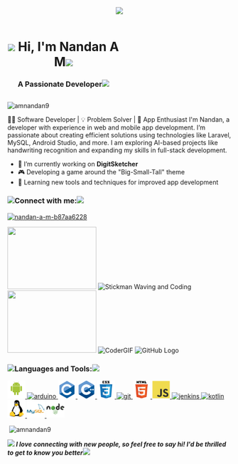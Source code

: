 <p align="center">
   <a href="https://github.com/amnandan9">
   <img src="https://readme-typing-svg.herokuapp.com?color=FF5733&center=true&lines=Welcome+to+my+GitHub!;I+am+a+Developer;Building+awesome+projects;Always+learning+new+things!" />
   </a>
</p>
<div style="display: flex; justify-content: space-between; align-items: center;">
  <div style="flex: 1; text-align: center;">
    <h1 align="center">
      <img src="https://emojis.slackmojis.com/emojis/images/1531849430/4246/blob-sunglasses.gif?1531849430" width="30"/>  Hi, I'm Nandan A M<img src="https://emojis.slackmojis.com/emojis/images/1531849430/4246/blob-sunglasses.gif?1531849430" width="30"/> 
    </h1>
    <h3 align="center">A Passionate Developer<img src="https://media.giphy.com/media/mGcNjsfWAjY5AEZNw6/giphy.gif" width="50"></h3>
  </div>
  <div style="flex: 1; text-align: right;">
  </div>
</div>


<p align="left"> <img src="https://komarev.com/ghpvc/?username=amnandan9&label=Profile%20views&color=0e75b6&style=flat" alt="amnandan9" /> </p>
👨‍💻 Software Developer | 💡 Problem Solver | 📱 App Enthusiast
I'm Nandan, a developer with experience in web and mobile app development. I’m passionate about creating efficient solutions using technologies like Laravel, MySQL, Android Studio, and more. I am exploring AI-based projects like handwriting recognition and expanding my skills in full-stack development.

- 🔭 I’m currently working on **DigitSketcher**
- 🎮 Developing a game around the "Big-Small-Tall" theme
- 🌱 Learning new tools and techniques for improved app development
<h3 align="left"><img src="https://media.giphy.com/media/mGcNjsfWAjY5AEZNw6/giphy.gif" width="50">Connect with me:<img src="https://media.giphy.com/media/VgCDAzcKvsR6OM0uWg/giphy.gif" width="50"></h3> 
<p align="left">
<a href="https://linkedin.com/in/nandan-a-m-b87aa6228" target="blank"><img align="center" src="https://raw.githubusercontent.com/rahuldkjain/github-profile-readme-generator/master/src/images/icons/Social/linked-in-alt.svg" alt="nandan-a-m-b87aa6228" height="30" width="40" /></a>
   
<p>
   <img src="https://github.com/blackcater/blackcater/raw/main/images/banner.gif" width="200 " height="140" />
   <img src="https://media1.tenor.com/m/H9x-qRBiCU8AAAAC/animated-speed.gif" alt="Stickman Waving and Coding" width="200" height="140"/>
   <img src="https://media.giphy.com/media/836HiJc7pgzy8iNXCn/giphy.gif" width="200" height="140"/>
   <img src="https://media.giphy.com/media/SWoSkN6DxTszqIKEqv/giphy.gif" alt="CoderGIF" width="200" height="140"/>
   <img src="https://github.com/raghavk16/raghavk16/blob/master/octo.gif" alt="GitHub Logo" width="200" height="140" />

</p>
<h3 align="left"><img src="https://media.giphy.com/media/12oufCB0MyZ1Go/giphy.gif" width="50">Languages and Tools:<img src="https://media.giphy.com/media/WUlplcMpOCEmTGBtBW/giphy.gif" width="70"> </h3>

<p align="left"> <a href="https://developer.android.com" target="_blank" rel="noreferrer"> <img src="https://raw.githubusercontent.com/devicons/devicon/master/icons/android/android-original-wordmark.svg" alt="android" width="40" height="40"/> </a> <a href="https://www.arduino.cc/" target="_blank" rel="noreferrer"> <img src="https://cdn.worldvectorlogo.com/logos/arduino-1.svg" alt="arduino" width="40" height="40"/> </a> <a href="https://www.cprogramming.com/" target="_blank" rel="noreferrer"> <img src="https://raw.githubusercontent.com/devicons/devicon/master/icons/c/c-original.svg" alt="c" width="40" height="40"/> </a> <a href="https://www.w3schools.com/cpp/" target="_blank" rel="noreferrer"> <img src="https://raw.githubusercontent.com/devicons/devicon/master/icons/cplusplus/cplusplus-original.svg" alt="cplusplus" width="40" height="40"/> </a> <a href="https://www.w3schools.com/css/" target="_blank" rel="noreferrer"> <img src="https://raw.githubusercontent.com/devicons/devicon/master/icons/css3/css3-original-wordmark.svg" alt="css3" width="40" height="40"/> </a> <a href="https://git-scm.com/" target="_blank" rel="noreferrer"> <img src="https://www.vectorlogo.zone/logos/git-scm/git-scm-icon.svg" alt="git" width="40" height="40"/> </a> <a href="https://www.w3.org/html/" target="_blank" rel="noreferrer"> <img src="https://raw.githubusercontent.com/devicons/devicon/master/icons/html5/html5-original-wordmark.svg" alt="html5" width="40" height="40"/> </a> <a href="https://developer.mozilla.org/en-US/docs/Web/JavaScript" target="_blank" rel="noreferrer"> <img src="https://raw.githubusercontent.com/devicons/devicon/master/icons/javascript/javascript-original.svg" alt="javascript" width="40" height="40"/> </a> <a href="https://www.jenkins.io" target="_blank" rel="noreferrer"> <img src="https://www.vectorlogo.zone/logos/jenkins/jenkins-icon.svg" alt="jenkins" width="40" height="40"/> </a> <a href="https://kotlinlang.org" target="_blank" rel="noreferrer"> <img src="https://www.vectorlogo.zone/logos/kotlinlang/kotlinlang-icon.svg" alt="kotlin" width="40" height="40"/> </a> <a href="https://www.linux.org/" target="_blank" rel="noreferrer"> <img src="https://raw.githubusercontent.com/devicons/devicon/master/icons/linux/linux-original.svg" alt="linux" width="40" height="40"/> </a> <a href="https://www.mysql.com/" target="_blank" rel="noreferrer"> <img src="https://raw.githubusercontent.com/devicons/devicon/master/icons/mysql/mysql-original-wordmark.svg" alt="mysql" width="40" height="40"/> </a> <a href="https://nodejs.org" target="_blank" rel="noreferrer"> <img src="https://raw.githubusercontent.com/devicons/devicon/master/icons/nodejs/nodejs-original-wordmark.svg" alt="nodejs" width="40" height="40"/> </a> </p>

<p>&nbsp;<img align="center" src="https://github-readme-stats.vercel.app/api?username=amnandan9&show_icons=true&locale=en" alt="amnandan9" /></p>
<b> <img src="https://media.giphy.com/media/LnQjpWaON8nhr21vNW/giphy.gif" width="60"> <em>I love connecting with new people, so feel free to say hi! I'd be thrilled to get to know you better<img src="https://raw.githubusercontent.com/innng/innng/master/assets/kyubey.gif" height="40" /></b></em>

